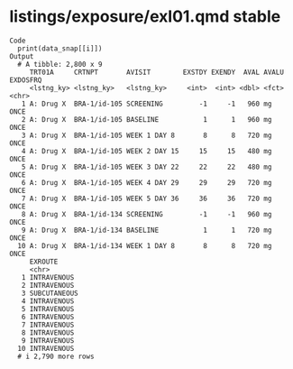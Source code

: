# listings/exposure/exl01.qmd stable

    Code
      print(data_snap[[i]])
    Output
      # A tibble: 2,800 x 9
         TRT01A     CRTNPT       AVISIT        EXSTDY EXENDY  AVAL AVALU EXDOSFRQ
         <lstng_ky> <lstng_ky>   <lstng_ky>     <int>  <int> <dbl> <fct> <chr>   
       1 A: Drug X  BRA-1/id-105 SCREENING         -1     -1   960 mg    ONCE    
       2 A: Drug X  BRA-1/id-105 BASELINE           1      1   960 mg    ONCE    
       3 A: Drug X  BRA-1/id-105 WEEK 1 DAY 8       8      8   720 mg    ONCE    
       4 A: Drug X  BRA-1/id-105 WEEK 2 DAY 15     15     15   480 mg    ONCE    
       5 A: Drug X  BRA-1/id-105 WEEK 3 DAY 22     22     22   480 mg    ONCE    
       6 A: Drug X  BRA-1/id-105 WEEK 4 DAY 29     29     29   720 mg    ONCE    
       7 A: Drug X  BRA-1/id-105 WEEK 5 DAY 36     36     36   720 mg    ONCE    
       8 A: Drug X  BRA-1/id-134 SCREENING         -1     -1   960 mg    ONCE    
       9 A: Drug X  BRA-1/id-134 BASELINE           1      1   720 mg    ONCE    
      10 A: Drug X  BRA-1/id-134 WEEK 1 DAY 8       8      8   720 mg    ONCE    
         EXROUTE     
         <chr>       
       1 INTRAVENOUS 
       2 INTRAVENOUS 
       3 SUBCUTANEOUS
       4 INTRAVENOUS 
       5 INTRAVENOUS 
       6 INTRAVENOUS 
       7 INTRAVENOUS 
       8 INTRAVENOUS 
       9 INTRAVENOUS 
      10 INTRAVENOUS 
      # i 2,790 more rows

